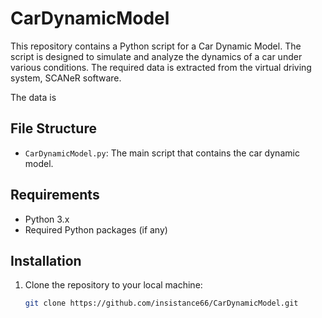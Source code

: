 # CarDynamicModel

This repository contains a Python script for a Car Dynamic Model. The script is designed to simulate and analyze the dynamics of a car under various conditions. The required data is extracted from the virtual driving system, SCANeR software.

The data is 

## File Structure

- `CarDynamicModel.py`: The main script that contains the car dynamic model.

## Requirements

- Python 3.x
- Required Python packages (if any)

## Installation

1. Clone the repository to your local machine:
   ```bash
   git clone https://github.com/insistance66/CarDynamicModel.git
